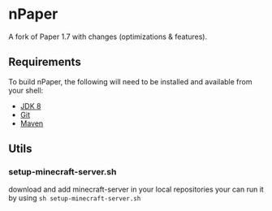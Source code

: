 # nPaper <!--[![Build Status](https://travis-ci.org/sathonay/nPaper.png?branch=master)](https://travis-ci.org/sathonay/nPaper)-->

A fork of Paper 1.7 with changes (optimizations & features).

Requirements
------------

To build nPaper, the following will need to be installed and available from your shell:

* [JDK 8](http://www.oracle.com/technetwork/java/javase/downloads/jdk8-downloads-2133151.html)
* [Git](https://git-scm.com)
* [Maven](https://maven.apache.org)

Utils
------------
### setup-minecraft-server.sh ###
download and add minecraft-server in your local repositories
your can run it by using `sh setup-minecraft-server.sh`
